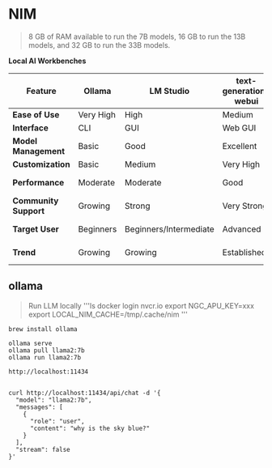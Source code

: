 # NIM

> 8 GB of RAM available to run the 7B models, 16 GB to run the 13B models, and 32 GB to run the 33B models.

**Local AI Workbenches**

| Feature             | Ollama          | LM Studio      | text-generation-webui | llama.cpp       | GPT4All          | vLLM |
|----------------------|-----------------|----------------|----------------------|-----------------|-----------------|------|
| **Ease of Use**     | Very High       | High           | Medium               | Low             | High             | Low |
| **Interface**        | CLI             | GUI            | Web GUI              | CLI/Library     | GUI               | API   |
| **Model Management** | Basic          | Good          | Excellent            | N/A            | Good           | N/A |
| **Customization**    | Basic           | Medium         | Very High            | High            | Medium          | High |
| **Performance**      | Moderate        | Moderate       | Good                | Very High       | Moderate        | Very High |
| **Community Support** | Growing       | Strong       | Very Strong          | Very Strong     | Medium           | Growing |
| **Target User**      |  Beginners      | Beginners/Intermediate | Advanced           | Developers      | Beginners         | API Users |
| **Trend**          | Growing           | Growing      | Established         | Very Strong         | Growing        | Growing |



## ollama
> Run LLM locally
'''ls
docker login nvcr.io
export NGC_APU_KEY=xxx
export LOCAL_NIM_CACHE=/tmp/.cache/nim
'''

```ls
brew install ollama

ollama serve
ollama pull llama2:7b
ollama run llama2:7b

http://localhost:11434


curl http://localhost:11434/api/chat -d '{
  "model": "llama2:7b",
  "messages": [
    {
      "role": "user",
      "content": "why is the sky blue?"
    }
  ],
  "stream": false
}'

```



